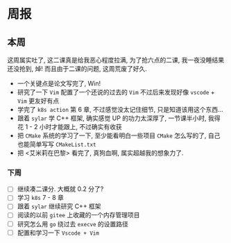 # 周报

## 本周

这周属实吐了, 这二课真是给我恶心程度拉满, 为了抢六点的二课, 我一夜没睡结果还没抢到, 焯! 而且由于二课的问题, 这周荒废了好久.

- 一个关键点是论文写完了, Win!
- 研究了一下 `Vim` 配置了一个还说的过去的 `Vim` 不过后来发现好像 `vscode` + `Vim` 更友好有点
- 学完了 `k8s action` 第 6 章, 不过感觉没太记住细节, 只是知道该用这个东西...
- 跟着 `sylar` 学 C++ 框架, 确实感觉 UP 的功力太深厚了, 一节课半小时, 我得花 1 - 2 小时才能跟上, 不过确实有收获
- 把 `CMake` 系统的学习了一下, 至少能看明白一些项目 `CMake` 怎么写的了, 自己也能简单写写 `CMakeList.txt`
- 把 <艾米莉在巴黎> 看完了, 真狗血啊, 属实超越我的想象力了.

### 下周

- [ ] 继续凑二课分. 大概就 0.2 分了?
- [ ] 学习 `k8s` 7 - 8 章
- [ ] 跟着 `sylar` 继续研究 C++ 框架
- [ ] 阅读的以前 `gitee` 上收藏的一个内存管理项目
- [ ] 研究怎么用 `go` 绕过去 `execve` 的设置路径
- [ ] 配置和学习一下 `Vscode + Vim`

